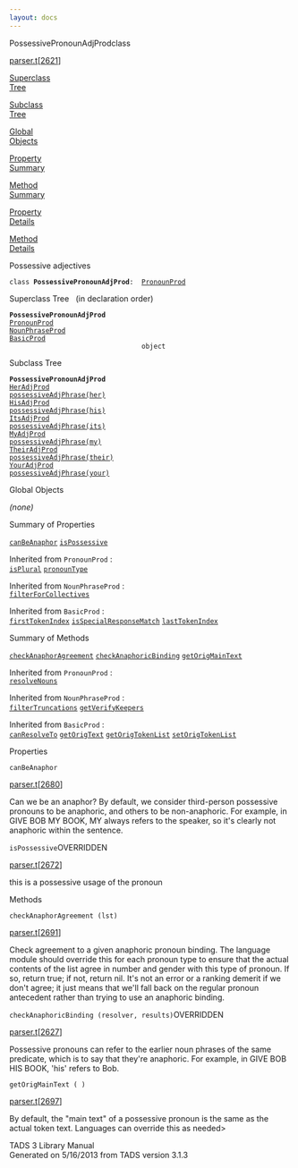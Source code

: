 ```yaml
---
layout: docs
---
```

<span class="title">PossessivePronounAdjProd</span><span class="type">class</span>

[parser.t](../file/parser.t.html)\[[2621](../source/parser.t.html#2621)\]

[Superclass  
Tree](#_SuperClassTree_)

[Subclass  
Tree](#_SubClassTree_)

[Global  
Objects](#_ObjectSummary_)

[Property  
Summary](#_PropSummary_)

[Method  
Summary](#_MethodSummary_)

[Property  
Details](#_Properties_)

[Method  
Details](#_Methods_)



Possessive adjectives

`class `**`PossessivePronounAdjProd`**` :   `[`PronounProd`](../object/PronounProd.html)



<span id="_SuperClassTree_"></span>



<span class="hdln">Superclass Tree</span>   (in declaration order)



**`PossessivePronounAdjProd`**  
[`PronounProd`](../object/PronounProd.html)  
[`NounPhraseProd`](../object/NounPhraseProd.html)  
[`BasicProd`](../object/BasicProd.html)  
`                                 object`  
<span id="_SubClassTree_"></span>



<span class="hdln">Subclass Tree</span>  



**`PossessivePronounAdjProd`**  
[`HerAdjProd`](../object/HerAdjProd.html)  
[`possessiveAdjPhrase(her)`](../object/possessiveAdjPhrase(her).html)  
[`HisAdjProd`](../object/HisAdjProd.html)  
[`possessiveAdjPhrase(his)`](../object/possessiveAdjPhrase(his).html)  
[`ItsAdjProd`](../object/ItsAdjProd.html)  
[`possessiveAdjPhrase(its)`](../object/possessiveAdjPhrase(its).html)  
[`MyAdjProd`](../object/MyAdjProd.html)  
[`possessiveAdjPhrase(my)`](../object/possessiveAdjPhrase(my).html)  
[`TheirAdjProd`](../object/TheirAdjProd.html)  
[`possessiveAdjPhrase(their)`](../object/possessiveAdjPhrase(their).html)  
[`YourAdjProd`](../object/YourAdjProd.html)  
[`possessiveAdjPhrase(your)`](../object/possessiveAdjPhrase(your).html)  
<span id="_ObjectSummary_"></span>



<span class="hdln">Global Objects</span>  



*(none)* <span id="_PropSummary_"></span>



<span class="hdln">Summary of Properties</span>  



[`canBeAnaphor`](#canBeAnaphor) [`isPossessive`](#isPossessive)

Inherited from `PronounProd` :  
[`isPlural`](../object/PronounProd.html#isPlural) [`pronounType`](../object/PronounProd.html#pronounType)

Inherited from `NounPhraseProd` :  
[`filterForCollectives`](../object/NounPhraseProd.html#filterForCollectives)

Inherited from `BasicProd` :  
[`firstTokenIndex`](../object/BasicProd.html#firstTokenIndex) [`isSpecialResponseMatch`](../object/BasicProd.html#isSpecialResponseMatch) [`lastTokenIndex`](../object/BasicProd.html#lastTokenIndex)

<span id="_MethodSummary_"></span>



<span class="hdln">Summary of Methods</span>  



[`checkAnaphorAgreement`](#checkAnaphorAgreement) [`checkAnaphoricBinding`](#checkAnaphoricBinding) [`getOrigMainText`](#getOrigMainText)

Inherited from `PronounProd` :  
[`resolveNouns`](../object/PronounProd.html#resolveNouns)

Inherited from `NounPhraseProd` :  
[`filterTruncations`](../object/NounPhraseProd.html#filterTruncations) [`getVerifyKeepers`](../object/NounPhraseProd.html#getVerifyKeepers)

Inherited from `BasicProd` :  
[`canResolveTo`](../object/BasicProd.html#canResolveTo) [`getOrigText`](../object/BasicProd.html#getOrigText) [`getOrigTokenList`](../object/BasicProd.html#getOrigTokenList) [`setOrigTokenList`](../object/BasicProd.html#setOrigTokenList)

<span id="_Properties_"></span>



<span class="hdln">Properties</span>  



<span id="canBeAnaphor"></span>

`canBeAnaphor`

[parser.t](../file/parser.t.html)\[[2680](../source/parser.t.html#2680)\]



Can we be an anaphor? By default, we consider third-person possessive
pronouns to be anaphoric, and others to be non-anaphoric. For example,
in GIVE BOB MY BOOK, MY always refers to the speaker, so it's clearly
not anaphoric within the sentence.



<span id="isPossessive"></span>

`isPossessive`<span class="rem">OVERRIDDEN</span>

[parser.t](../file/parser.t.html)\[[2672](../source/parser.t.html#2672)\]



this is a possessive usage of the pronoun



<span id="_Methods_"></span>



<span class="hdln">Methods</span>  



<span id="checkAnaphorAgreement"></span>

`checkAnaphorAgreement (lst)`

[parser.t](../file/parser.t.html)\[[2691](../source/parser.t.html#2691)\]



Check agreement to a given anaphoric pronoun binding. The language
module should override this for each pronoun type to ensure that the
actual contents of the list agree in number and gender with this type of
pronoun. If so, return true; if not, return nil. It's not an error or a
ranking demerit if we don't agree; it just means that we'll fall back on
the regular pronoun antecedent rather than trying to use an anaphoric
binding.



<span id="checkAnaphoricBinding"></span>

`checkAnaphoricBinding (resolver, results)`<span class="rem">OVERRIDDEN</span>

[parser.t](../file/parser.t.html)\[[2627](../source/parser.t.html#2627)\]



Possessive pronouns can refer to the earlier noun phrases of the same
predicate, which is to say that they're anaphoric. For example, in GIVE
BOB HIS BOOK, 'his' refers to Bob.



<span id="getOrigMainText"></span>

`getOrigMainText ( )`

[parser.t](../file/parser.t.html)\[[2697](../source/parser.t.html#2697)\]



By default, the "main text" of a possessive pronoun is the same as the
actual token text. Languages can override this as needed\>





TADS 3 Library Manual  
Generated on 5/16/2013 from TADS version 3.1.3



